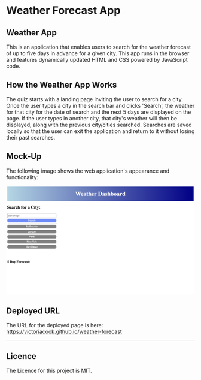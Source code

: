 # Weather Forecast App

## Weather App

This is an application that enables users to search for the weather forecast of up to five days in advance for a given city. This app runs in the browser and features dynamically updated HTML and CSS powered by JavaScript code.


## How the Weather App Works

The quiz starts with a landing page inviting the user to search for a city. Once the user types a city in the search bar and clicks 'Search', the weather for that city for the date of search and the next 5 days are displayed on the page. If the user types in another city, that city's weather will then be displayed, along with the previous city/cities searched. 
Searches are saved locally so that the user can exit the application and return to it without losing their past searches.


## Mock-Up

The following image shows the web application's appearance and functionality:

![The Weather Forecast app loads with a search bar and clickable past searches.](./assets/MockUp.png)

## Deployed URL

The URL for the deployed page is here: https://victoriacook.github.io/weather-forecast

---

## Licence

The Licence for this project is MIT.
